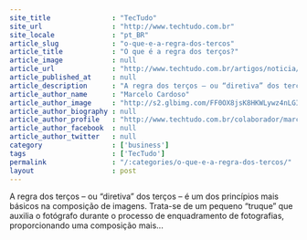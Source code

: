 ```yaml
---
site_title               : "TecTudo"
site_url                 : "http://www.techtudo.com.br"
site_locale              : "pt_BR"
article_slug             : "o-que-e-a-regra-dos-tercos"
article_title            : "O que é a regra dos terços?"
article_image            : null
article_url              : "http://www.techtudo.com.br/artigos/noticia/2012/07/o-que-e-regra-dos-tercos.html"
article_published_at     : null
article_description      : "A regra dos terços – ou “diretiva” dos terços – é um dos princípios mais básicos na composição de imagens. Trata-se de um pequeno “truque” que auxilia o fotógrafo durante o processo de enquadramento de fotografias, proporcionando uma composição mais..."
article_author_name      : "Marcelo Cardoso"
article_author_image     : "http://s2.glbimg.com/FF0OX8jsK8HKWLywz4nLGIa2TPI=/30x30/s2.glbimg.com/uLBXSd_kPgza4j5YMeqDGCARkHg=/140x140/s.glbimg.com/po/tt2/f/original/2013/11/12/marcelo_cardoso.jpg"
article_author_biography : null
article_author_profile   : "http://www.techtudo.com.br/colaborador/marcelo-cardoso.html"
article_author_facebook  : null
article_author_twitter   : null
category                 : ['business']
tags                     : ['TecTudo']
permalink                : "/:categories/o-que-e-a-regra-dos-tercos/"
layout                   : post
---
```


A regra dos terços – ou “diretiva” dos terços – é um dos princípios mais básicos na composição de imagens. Trata-se de um pequeno “truque” que auxilia o fotógrafo durante o processo de enquadramento de fotografias, proporcionando uma composição mais...
